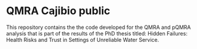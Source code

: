 # QMRA Cajibio public

This repository contains the the code developed for the QMRA and pQMRA analysis that is part of the results of the PhD thesis titled: Hidden Failures: Health Risks and Trust in Settings of Unreliable Water Service.
